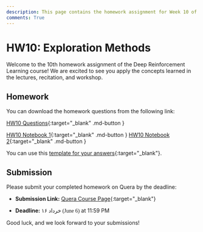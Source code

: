 ```yaml
---
description: This page contains the homework assignment for Week 10 of the Deep Reinforcement Learning course, focusing on Exploration Methods.
comments: True
---
```


# HW10: Exploration Methods

Welcome to the 10th homework assignment of the Deep Reinforcement Learning course! We are excited to see you apply the concepts learned in the lectures, recitation, and workshop.

## Homework

You can download the homework questions from the following link:

[HW10 Questions](https://raw.githubusercontent.com/DeepRLCourse/Homework-10-Questions/refs/heads/main/HW10_Questions.pdf){:target="_blank" .md-button }

[HW10 Notebook 1](https://github.com/DeepRLCourse/Homework-10-Questions/tree/main/Task%201%20Bootstrap%20DQN%20Variants){:target="_blank" .md-button }
[HW10 Notebook 2](https://github.com/DeepRLCourse/Homework-10-Questions/tree/main/Task%202%20Random%20Network%20Distillation){:target="_blank" .md-button }

You can use this [template for your answers](https://github.com/DeepRLCourse/Homework-10-Template){:target="_blank"}.

<!-- ## Explanation

<iframe width="996" height="560" src="https://www.youtube.com/embed/wq2S_jDVRNE" title="YouTube video player" frameborder="0" allow="accelerometer; autoplay; clipboard-write; encrypted-media; gyroscope; picture-in-picture; web-share" referrerpolicy="strict-origin-when-cross-origin" allowfullscreen></iframe> -->

## Submission

Please submit your completed homework on Quera by the deadline:

- **Submission Link:** [Quera Course Page](https://quera.org/course/add_to_course/course/20598/){:target="_blank"}

- **Deadline:** <span style="direction: rtl;font-family: Vazirmatn;">۱۶ خرداد (June 6)</span> at 11:59 PM

Good luck, and we look forward to your submissions!


